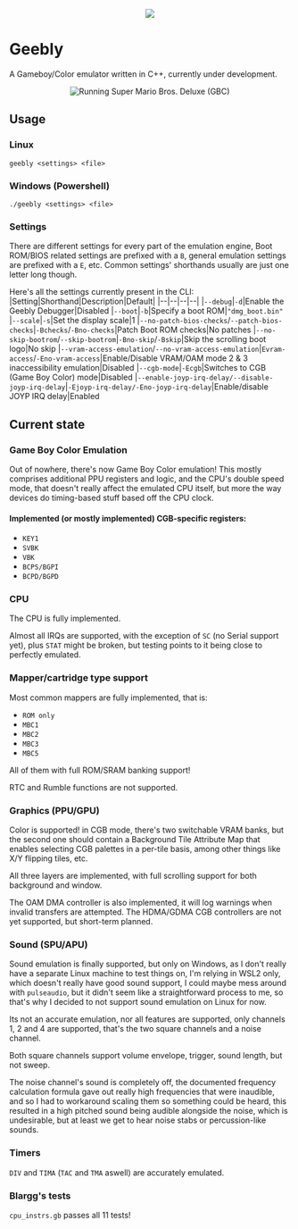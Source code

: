 <p align="center">
  <img src="https://user-images.githubusercontent.com/15825466/97769482-3c496d00-1b0a-11eb-8930-72a60e210d15.png">
</p>

# Geebly
A Gameboy/Color emulator written in C++, currently under development.
<p align="center">
  <img src="https://user-images.githubusercontent.com/15825466/105384568-258a5200-5bf1-11eb-949c-8c274d88229e.gif" alt="Running Super Mario Bros. Deluxe (GBC)")
</p>

## Usage
### Linux
`geebly <settings> <file>`

### Windows (Powershell)
`./geebly <settings> <file>`

### Settings
There are different settings for every part of the emulation engine, Boot ROM/BIOS related settings are prefixed with a `B`, general emulation settings are prefixed with a `E`, etc. Common settings' shorthands usually are just one letter long though.

Here's all the settings currently present in the CLI:
|Setting|Shorthand|Description|Default|
|--|--|--|--|
|`--debug`|`-d`|Enable the Geebly Debugger|Disabled
|`--boot`|`-b`|Specify a boot ROM|`"dmg_boot.bin"`
|`--scale`|`-s`|Set the display scale|1
|`--no-patch-bios-checks`/`--patch-bios-checks`|`-Bchecks`/`-Bno-checks`|Patch Boot ROM checks|No patches
|`--no-skip-bootrom`/`--skip-bootrom`|`-Bno-skip`/`-Bskip`|Skip the scrolling boot logo|No skip
|`--vram-access-emulation`/`--no-vram-access-emulation`|`Evram-access`/`-Eno-vram-access`|Enable/Disable VRAM/OAM mode 2 & 3 inaccessibility emulation|Disabled
|`--cgb-mode`|`-Ecgb`|Switches to CGB (Game Boy Color) mode|Disabled
|`--enable-joyp-irq-delay/--disable-joyp-irq-delay`|`-Ejoyp-irq-delay/-Eno-joyp-irq-delay`|Enable/disable JOYP IRQ delay|Enabled

## Current state
### Game Boy Color Emulation
Out of nowhere, there's now Game Boy Color emulation! This mostly comprises additional PPU registers and logic, and the CPU's double speed mode, that doesn't really affect the emulated CPU itself, but more the way devices do timing-based stuff based off the CPU clock.

#### Implemented (or mostly implemented) CGB-specific registers:
- `KEY1`
- `SVBK`
- `VBK`
- `BCPS/BGPI`
- `BCPD/BGPD`

### CPU
The CPU is fully implemented.

Almost all IRQs are supported, with the exception of `SC` (no Serial support yet), plus `STAT` might be broken, but testing points to it being close to perfectly emulated.

### Mapper/cartridge type support
Most common mappers are fully implemented, that is:
- `ROM only` 
- `MBC1`
- `MBC2`
- `MBC3`
- `MBC5`

All of them with full ROM/SRAM banking support!

RTC and Rumble functions are not supported.

### Graphics (PPU/GPU)
Color is supported! in CGB mode, there's two switchable VRAM banks, but the second one should contain a Background Tile Attribute Map that enables selecting CGB palettes in a per-tile basis, among other things like X/Y flipping tiles, etc.

All three layers are implemented, with full scrolling support for both background and window.

The OAM DMA controller is also implemented, it will log warnings when invalid transfers are attempted. The HDMA/GDMA CGB controllers are not yet supported, but short-term planned.

### Sound (SPU/APU)
Sound emulation is finally supported, but only on Windows, as I don't really have a separate Linux machine to test things on, I'm relying in WSL2 only, which doesn't really have good sound support, I could maybe mess around with `pulseaudio`, but it didn't seem like a straightforward process to me, so that's why I decided to not support sound emulation on Linux for now.

Its not an accurate emulation, nor all features are supported, only channels 1, 2 and 4 are supported, that's the two square channels and a noise channel.

Both square channels support volume envelope, trigger, sound length, but not sweep.

The noise channel's sound is completely off, the documented frequency calculation formula gave out really high frequencies that were inaudible, and so I had to workaround scaling them so something could be heard, this resulted in a high pitched sound being audible alongside the noise, which is undesirable, but at least we get to hear noise stabs or percussion-like sounds.

### Timers
`DIV` and `TIMA` (`TAC` and `TMA` aswell) are accurately emulated.

### Blargg's tests
`cpu_instrs.gb` passes all 11 tests!
